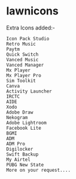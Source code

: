 # lawnicons
Extra Icons added:-
    
    Icon Pack Studio
    Retro Music
    Paytm
    Quick Switch
    Vanced Music
    Vanced Manager
    Mx Player
    Mx Player Pro
    Sim Toolkit
    Canva
    Activity Launcher
    IRCTC
    AIDE
    Xodo
    Adobe Draw
    Nekogram
    Adobe Lightroom
    Facebook Lite
    BGMI
    ADM
    ADM Pro
    Digilocker
    Swift Backup
    My Airtel
    PUBG New State
    More on your request....
